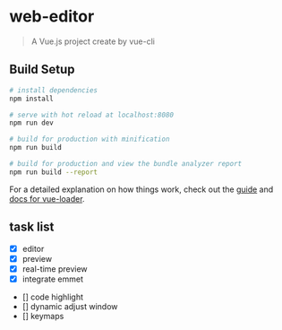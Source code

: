 # web-editor
> A Vue.js project create by vue-cli

## Build Setup

``` bash
# install dependencies
npm install

# serve with hot reload at localhost:8080
npm run dev

# build for production with minification
npm run build

# build for production and view the bundle analyzer report
npm run build --report
```

For a detailed explanation on how things work, check out the [guide](http://vuejs-templates.github.io/webpack/) and [docs for vue-loader](http://vuejs.github.io/vue-loader).


## task list
- [x] editor
- [x] preview
- [x] real-time preview
- [x] integrate emmet
- [] code highlight
- [] dynamic adjust window
- [] keymaps
